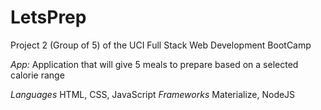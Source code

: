 # LetsPrep

Project 2 (Group of 5) of the UCI Full Stack Web Development BootCamp

*App:* Application that will give 5 meals to prepare based on a selected calorie range 

*Languages* HTML, CSS, JavaScript 
*Frameworks* Materialize, NodeJS 
